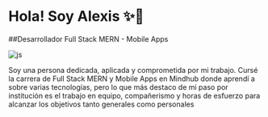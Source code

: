 # Hola! Soy Alexis ✨👋 
##Desarrollador Full Stack MERN - Mobile Apps

![js](https://user-images.githubusercontent.com/108986498/236246171-24eb77f5-c1ab-4276-b1bb-80bfd27ac503.gif)

Soy una persona dedicada, aplicada y comprometida por mi trabajo. Cursé la carrera de Full Stack MERN y Mobile Apps en Mindhub donde aprendí a sobre varias tecnologías, pero lo que más destaco de mi paso por institución es el trabajo en equipo, compañerismo y horas de esfuerzo para alcanzar los objetivos tanto generales como personales



<!--
**Alexis196/Alexis196** is a ✨ _special_ ✨ repository because its `README.md` (this file) appears on your GitHub profile.

Here are some ideas to get you started:

- 🔭 I’m currently working on ...
- 🌱 I’m currently learning ...
- 👯 I’m looking to collaborate on ...
- 🤔 I’m looking for help with ...
- 💬 Ask me about ...
- 📫 How to reach me: ...
- 😄 Pronouns: ...
- ⚡ Fun fact: ...
-->
